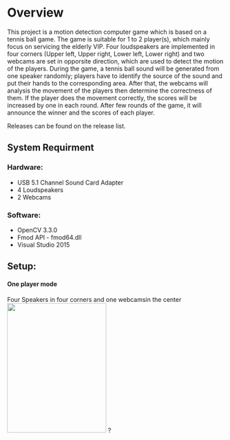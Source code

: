 # Overview

This project is a motion detection computer game which is based on a tennis ball game. The game is suitable for 1 to 2 player(s), which mainly focus on servicing the elderly VIP. Four loudspeakers are implemented in four corners (Upper left, Upper right, Lower left, Lower right) and two webcams are set in opporsite direction, which are used to detect the motion of the players. During the game, a tennis ball sound will be generated from one speaker randomly; players have to identify the source of the sound and put their hands to the corresponding area. After that, the webcams will analysis the movement of the players then determine the correctness of them. If the player does the movement correctly, the scores will be increased by one in each round. After few rounds of the game, it will announce the winner and the scores of each player.

Releases can be found on the release list.

## System Requirment

### Hardware:
- USB 5.1 Channel Sound Card Adapter
- 4 Loudspeakers
- 2 Webcams

### Software:
- OpenCV 3.3.0
- Fmod API - fmod64.dll
- Visual Studio 2015

## Setup:

#### One player mode
Four Speakers in four corners and one webcamsin the center 
<img src="https://i.imgur.com/UlKfSiJ.jpg" width="230" height="300"> ?
